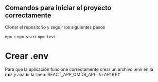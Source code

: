 ## Comandos para iniciar el proyecto correctamente

Clonar el repositorio y seguir los siguientes pasos

`npm i`
`npm start`
`npm test`

# Crear .env

Para que la aplicación funcione correctamente crear un archivo .env en la raiz
y añadir la linea:
REACT_APP_OMDB_API=*Tu API KEY*

